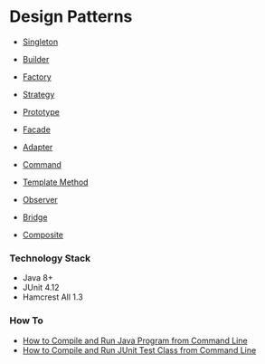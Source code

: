 # Design Patterns

- [Singleton](https://github.com/hikmet-cakir/design-patterns/tree/main/singleton)

- [Builder](https://github.com/hikmet-cakir/design-patterns/tree/main/builder)

- [Factory](https://github.com/hikmet-cakir/design-patterns/tree/main/factory)

- [Strategy](https://github.com/hikmet-cakir/design-patterns/tree/main/strategy)

- [Prototype](https://github.com/hikmet-cakir/design-patterns/tree/main/prototype)

- [Facade](https://github.com/hikmet-cakir/design-patterns/tree/main/facade)

- [Adapter](https://github.com/hikmet-cakir/design-patterns/tree/main/adapter)

- [Command](https://github.com/hikmet-cakir/design-patterns/tree/main/command)

- [Template Method](https://github.com/hikmet-cakir/design-patterns/tree/main/template-method)

- [Observer](https://github.com/hikmet-cakir/design-patterns/tree/main/observer)

- [Bridge](https://github.com/hikmet-cakir/design-patterns/tree/main/bridge)

- [Composite](https://github.com/hikmet-cakir/design-patterns/tree/main/composite)

### Technology Stack

- Java 8+
- JUnit 4.12
- Hamcrest All 1.3


### How To

- [How to Compile and Run Java Program from Command Line](https://hikmetcakir.medium.com/how-to-write-java-app-in-command-line-5e74c3319774)
- [How to Compile and Run JUnit Test Class from Command Line](https://hikmetcakir.medium.com/how-to-run-test-classes-in-command-line-2322da70195f) 
